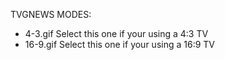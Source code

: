 TVGNEWS MODES:

 - 4-3.gif    Select this one if your using a 4:3 TV
 - 16-9.gif   Select this one if your using a 16:9 TV
